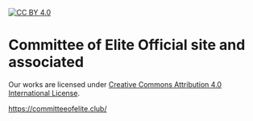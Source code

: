 [![CC BY 4.0][cc-by-shield]][cc-by]
# Committee of Elite Official site and associated

Our works are licensed under [Creative Commons Attribution 4.0 International
License][cc-by].

[cc-by]: http://creativecommons.org/licenses/by/4.0/
[cc-by-shield]: https://img.shields.io/badge/License-CC%20BY%204.0-lightgrey.svg
https://committeeofelite.club/
